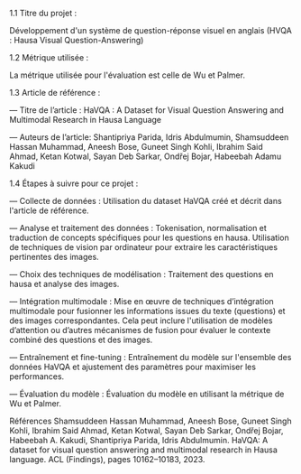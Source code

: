 1.1 Titre du projet :

Développement d'un système de question-réponse visuel en anglais (HVQA : Hausa Visual Question-Answering)

1.2 Métrique utilisée :

La métrique utilisée pour l'évaluation est celle de Wu et Palmer.

1.3 Article de référence :

— Titre de l’article : HaVQA : A Dataset for Visual Question Answering and Multimodal Research in Hausa Language

— Auteurs de l’article: Shantipriya Parida, Idris Abdulmumin, Shamsuddeen Hassan Muhammad, Aneesh Bose, Guneet Singh Kohli, Ibrahim Said Ahmad, Ketan Kotwal, Sayan Deb Sarkar, Ondřej Bojar, Habeebah Adamu Kakudi

1.4 Étapes à suivre pour ce projet :

— Collecte de données : Utilisation du dataset HaVQA créé et décrit dans l'article de référence.

— Analyse et traitement des données : Tokenisation, normalisation et traduction de concepts spécifiques pour les questions en hausa. Utilisation de techniques de vision par ordinateur pour extraire les caractéristiques pertinentes des images.

— Choix des techniques de modélisation : Traitement des questions en hausa et analyse des images.

— Intégration multimodale : Mise en œuvre de techniques d’intégration multimodale pour fusionner les informations issues du texte (questions) et des images correspondantes. Cela peut inclure l'utilisation de modèles d’attention ou d’autres mécanismes de fusion pour évaluer le contexte combiné des questions et des images.

— Entraînement et fine-tuning : Entraînement du modèle sur l'ensemble des données HaVQA et ajustement des paramètres pour maximiser les performances.

— Évaluation du modèle : Évaluation du modèle en utilisant la métrique de Wu et Palmer.

Références
Shamsuddeen Hassan Muhammad, Aneesh Bose, Guneet Singh Kohli, Ibrahim Said Ahmad, Ketan Kotwal, Sayan Deb Sarkar, Ondřej Bojar, Habeebah A. Kakudi, Shantipriya Parida, Idris Abdulmumin. HaVQA: A dataset for visual question answering and multimodal research in Hausa language. ACL (Findings), pages 10162–10183, 2023.
